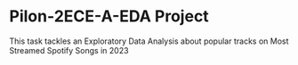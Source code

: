 # Pilon-2ECE-A-EDA Project
This task tackles an Exploratory Data Analysis about popular tracks on Most Streamed Spotify Songs in 2023 
